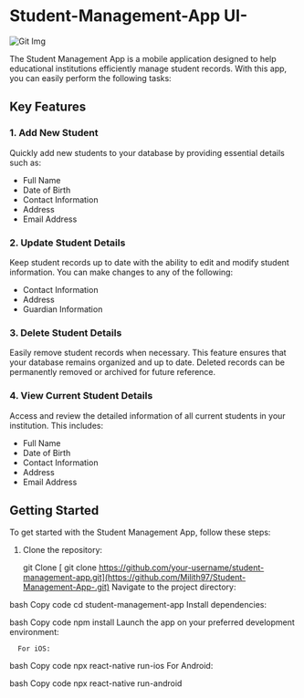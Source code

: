 # Student-Management-App UI-

![Git Img](https://github.com/Milith97/Student-Management-App-/assets/65556509/01e88861-7b68-470c-b76e-599f62b3eb60)

The Student Management App is a mobile application designed to help educational institutions efficiently manage student records. With this app, you can easily perform the following tasks:

## Key Features

### 1. Add New Student

Quickly add new students to your database by providing essential details such as:

- Full Name
- Date of Birth
- Contact Information
- Address
- Email Address

### 2. Update Student Details

Keep student records up to date with the ability to edit and modify student information. You can make changes to any of the following:

- Contact Information
- Address
- Guardian Information

### 3. Delete Student Details

Easily remove student records when necessary. This feature ensures that your database remains organized and up to date. Deleted records can be permanently removed or archived for future reference.

### 4. View Current Student Details

Access and review the detailed information of all current students in your institution. This includes:

- Full Name
- Date of Birth
- Contact Information
- Address
- Email Address

## Getting Started

To get started with the Student Management App, follow these steps:

1. Clone the repository:

   git Clone
  [ git clone https://github.com/your-username/student-management-app.git](https://github.com/Milith97/Student-Management-App-.git)
Navigate to the project directory:

bash
Copy code
cd student-management-app
Install dependencies:

bash
Copy code
npm install
Launch the app on your preferred development environment:

      For iOS:

bash
Copy code
npx react-native run-ios
For Android:

bash
Copy code
npx react-native run-android
